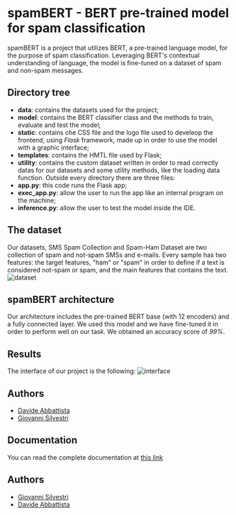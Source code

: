 
# spamBERT - BERT pre-trained model for spam classification

spamBERT is a project that utilizes BERT, a pre-trained language model, for the purpose of spam classification. Leveraging BERT's contextual understanding of language, the model is fine-tuned on a dataset of spam and non-spam messages. 

## Directory tree

- **data**: contains the datasets used for the project;
- **model**: contains the BERT classifier class and the methods to train, evaluate and test the model;
- **static**: contains che CSS file and the logo file used to develeop the frontend, using _Flask_ framework, made up in order to use the model with a graphic interface;
- **templates**: contains the HMTL file used by Flask;
- **utility**: contains the custom dataset written in order to read correctly datas for our datasets and some utility methods, like the loading data function.
Outside every directory there are three files:
- **app.py**: this code runs the Flask app;
- **exec_app.py**: allow the user to run the app like an internal program on the machine;
- **inference.py**: allow the user to test the model inside the IDE.

## The dataset

Our datasets, SMS Spam Collection and Spam-Ham Dataset are two collection of spam and not-spam SMSs and e-mails. Every sample has two features: the target features, "ham" or "spam" in order to define if a text is considered not-spam or spam, and the main features that contains the text.
![dataset](https://i.ibb.co/xFWLtR0/Screenshot-2024-01-12-alle-09-25-10.png)

## spamBERT architecture

Our architecture includes the pre-trained BERT base (with 12 encoders) and a fully connected layer. We used this model and we have fine-tuned it in order to perform well on our task. We obtained an accuracy score of _99%_.

## Results
The interface of our project is the following:
![interface](https://i.ibb.co/jgwQ76D/Registrazioneschermo2024-01-12alle09-38-01-ezgif-com-video-to-gif-converter.gif)

## Authors

- [Davide Abbattista](https://www.github.com/davide-abbattista)
- [Giovanni Silvestri](https://www.github.com/vannisil)

## Documentation

You can read the complete documentation at [this link](https://drive.google.com/file/d/1PjbH4C5pEDCSzFhB6YGW-dFH3mL-3fwI/view?usp=sharing)


## Authors

- [Giovanni Silvestri](https://www.github.com/vannisil)
- [Davide Abbattista](https://www.github.com/davide-abbattista)

